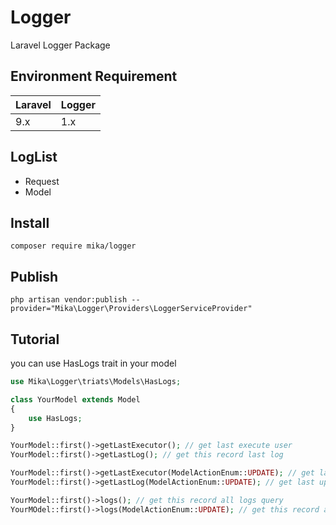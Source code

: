 # Logger
Laravel Logger Package

## Environment Requirement
| Laravel | Logger |
|---------|--------|
|   9.x   |   1.x  |

## LogList
- Request
- Model

## Install
```
composer require mika/logger
```

## Publish
```
php artisan vendor:publish --provider="Mika\Logger\Providers\LoggerServiceProvider"
```

## Tutorial

you can use HasLogs trait in your model
```php
use Mika\Logger\triats\Models\HasLogs;

class YourModel extends Model
{
    use HasLogs;
}
```

```php
YourModel::first()->getLastExecutor(); // get last execute user
YourModel::first()->getLastLog(); // get this record last log

YourModel::first()->getLastExecutor(ModelActionEnum::UPDATE); // get last update user
YourModel::first()->getLastLog(ModelActionEnum::UPDATE); // get last update log

YourModel::first()->logs(); // get this record all logs query
YourMOdel::first()->logs(ModelActionEnum::UPDATE); // get this record all update logs query
```
